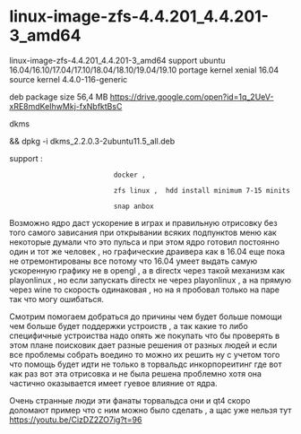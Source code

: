 # linux-image-zfs-4.4.201_4.4.201-3_amd64
linux-image-zfs-4.4.201_4.4.201-3_amd64 support ubuntu 16.04/16.10/17.04/17.10/18.04/18.10/19.04/19.10 portage  kernel xenial 16.04 source kernel  4.4.0-116-generic

deb package size 56,4 MB https://drive.google.com/open?id=1q_2UeV-xRE8mdKeIhwMkj-fxNbfktBsC

dkms 

&& dpkg -i dkms_2.2.0.3-2ubuntu11.5_all.deb


support :

                              docker , 

                              zfs linux ,  hdd install minimum 7-15 minits

                              snap anbox

Возможно ядро даст ускорение в играх и правильную отрисовку без того самого зависания при открывании всяких подпунктов меню  как некоторые думали что это пульса и при этом ядро готовил постоянно один и тот же человек , но графические драивера как в 16.04 еще пока не отремонтированы все потому что 16.04 умеет выдать самую ускоренную графику не в opengl , а в directx через такой механизм как playonlinux , но если запускать directx не через playonlinux , а на прямую через wine то скорость одинаковая , но на я пробовал только на паре так что могу ошибаться.

Смотрим помогаем добраться до причины чем будет больше помощи чем больше будет поддержки устроиств , а так какие то либо специфичные устроиства надо опять же покупать что бы проверять в этом плане поисковик дает разные решения от разных людей и если все проблемы собрать воедино то можно их решить ну с учетом того что помощь будет идти не только в торвальдс инкорпореитинг где вот как раз вот эта отрисовка и не была решена проблемно хотя она частично оказывается имеет гуевое влияние от ядра.

Очень странные люди эти фанаты торвальдса они и qt4 скоро доломают пример что с ним можно было сделать , а щас уже нельзя тут https://youtu.be/CizDZ2ZO7ig?t=96

